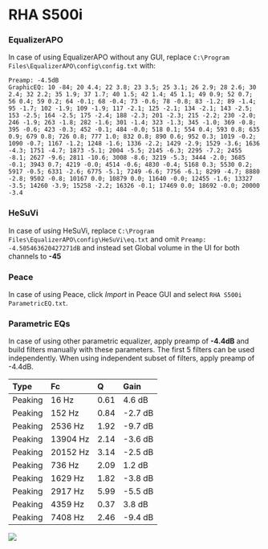 # RHA S500i

### EqualizerAPO
In case of using EqualizerAPO without any GUI, replace `C:\Program Files\EqualizerAPO\config\config.txt`
with:
```
Preamp: -4.5dB
GraphicEQ: 10 -84; 20 4.4; 22 3.8; 23 3.5; 25 3.1; 26 2.9; 28 2.6; 30 2.4; 32 2.2; 35 1.9; 37 1.7; 40 1.5; 42 1.4; 45 1.1; 49 0.9; 52 0.7; 56 0.4; 59 0.2; 64 -0.1; 68 -0.4; 73 -0.6; 78 -0.8; 83 -1.2; 89 -1.4; 95 -1.7; 102 -1.9; 109 -1.9; 117 -2.1; 125 -2.1; 134 -2.1; 143 -2.5; 153 -2.5; 164 -2.5; 175 -2.4; 188 -2.3; 201 -2.3; 215 -2.2; 230 -2.0; 246 -1.9; 263 -1.8; 282 -1.6; 301 -1.4; 323 -1.3; 345 -1.0; 369 -0.8; 395 -0.6; 423 -0.3; 452 -0.1; 484 -0.0; 518 0.1; 554 0.4; 593 0.8; 635 0.9; 679 0.8; 726 0.8; 777 1.0; 832 0.8; 890 0.6; 952 0.3; 1019 -0.2; 1090 -0.7; 1167 -1.2; 1248 -1.6; 1336 -2.2; 1429 -2.9; 1529 -3.6; 1636 -4.3; 1751 -4.7; 1873 -5.1; 2004 -5.5; 2145 -6.3; 2295 -7.2; 2455 -8.1; 2627 -9.6; 2811 -10.6; 3008 -8.6; 3219 -5.3; 3444 -2.0; 3685 -0.1; 3943 0.7; 4219 -0.0; 4514 -0.6; 4830 -0.4; 5168 0.3; 5530 0.2; 5917 -0.5; 6331 -2.6; 6775 -5.1; 7249 -6.6; 7756 -6.1; 8299 -4.7; 8880 -2.8; 9502 -0.8; 10167 0.0; 10879 0.0; 11640 -0.0; 12455 -1.6; 13327 -3.5; 14260 -3.9; 15258 -2.2; 16326 -0.1; 17469 0.0; 18692 -0.0; 20000 -3.4
```

### HeSuVi
In case of using HeSuVi, replace `C:\Program Files\EqualizerAPO\config\HeSuVi\eq.txt` and omit `Preamp:
-4.505463620427271dB` and instead set Global volume in the UI for both channels to **-45**

### Peace
In case of using Peace, click *Import* in Peace GUI and select `RHA S500i ParametricEQ.txt`.

### Parametric EQs
In case of using other parametric equalizer, apply preamp of **-4.4dB** and build filters manually
with these parameters. The first 5 filters can be used independently.
When using independent subset of filters, apply preamp of -4.4dB.

| Type    | Fc       |    Q | Gain    |
|:--------|:---------|:-----|:--------|
| Peaking | 16 Hz    | 0.61 | 4.6 dB  |
| Peaking | 152 Hz   | 0.84 | -2.7 dB |
| Peaking | 2536 Hz  | 1.92 | -9.7 dB |
| Peaking | 13904 Hz | 2.14 | -3.6 dB |
| Peaking | 20152 Hz | 3.14 | -2.5 dB |
| Peaking | 736 Hz   | 2.09 | 1.2 dB  |
| Peaking | 1629 Hz  | 1.82 | -3.8 dB |
| Peaking | 2917 Hz  | 5.99 | -5.5 dB |
| Peaking | 4359 Hz  | 0.37 | 3.8 dB  |
| Peaking | 7408 Hz  | 2.46 | -9.4 dB |

![](https://raw.githubusercontent.com/jaakkopasanen/AutoEq/master/results/innerfidelity/sbaf-serious/RHA%20S500i/RHA%20S500i.png)